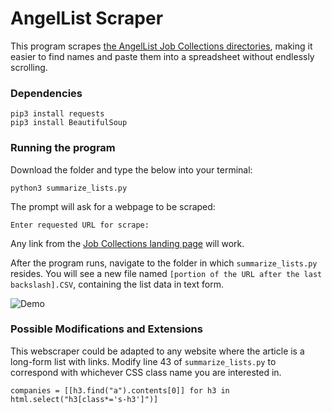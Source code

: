 # AngelList Scraper

This program scrapes [the AngelList Job Collections directories](https://angel.co/job-collections/), making it easier to find names and paste them into a spreadsheet without endlessly scrolling.

### Dependencies 
```  
pip3 install requests    
pip3 install BeautifulSoup   
``` 
   
### Running the program  
Download the folder and type the below into your terminal:

```
python3 summarize_lists.py
```

The prompt will ask for a webpage to be scraped:

```
Enter requested URL for scrape:
```

Any link from the [Job Collections landing page](https://angel.co/job-collections/) will work.

After the program runs, navigate to the folder in which `summarize_lists.py` resides. You will see a new file named `[portion of the URL after the last backslash].CSV`, containing the list data in text form. 

![Demo](/Demo.png) 
 
### Possible Modifications and Extensions
This webscraper could be adapted to any website where the article is a long-form list with links. Modify line 43 of `summarize_lists.py` to correspond with whichever CSS class name you are interested in.
  
```
companies = [[h3.find("a").contents[0]] for h3 in html.select("h3[class*='s-h3']")]
```
